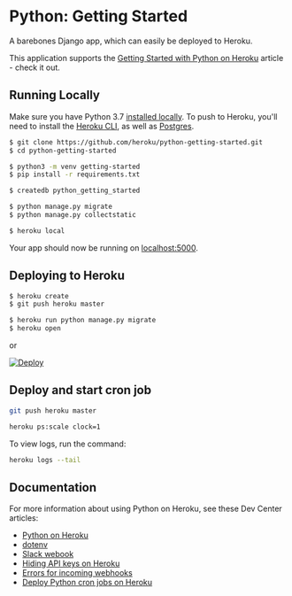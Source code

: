 # Python: Getting Started

A barebones Django app, which can easily be deployed to Heroku.

This application supports the [Getting Started with Python on Heroku](https://devcenter.heroku.com/articles/getting-started-with-python) article - check it out.

## Running Locally

Make sure you have Python 3.7 [installed locally](http://install.python-guide.org). To push to Heroku, you'll need to install the [Heroku CLI](https://devcenter.heroku.com/articles/heroku-cli), as well as [Postgres](https://devcenter.heroku.com/articles/heroku-postgresql#local-setup).

```sh
$ git clone https://github.com/heroku/python-getting-started.git
$ cd python-getting-started

$ python3 -m venv getting-started
$ pip install -r requirements.txt

$ createdb python_getting_started

$ python manage.py migrate
$ python manage.py collectstatic

$ heroku local
```

Your app should now be running on [localhost:5000](http://localhost:5000/).

## Deploying to Heroku

```sh
$ heroku create
$ git push heroku master

$ heroku run python manage.py migrate
$ heroku open
```
or

[![Deploy](https://www.herokucdn.com/deploy/button.svg)](https://heroku.com/deploy)

## Deploy and start cron job
```sh
git push heroku master

heroku ps:scale clock=1
```

To view logs, run the command:
```sh
heroku logs --tail
```
## Documentation

For more information about using Python on Heroku, see these Dev Center articles:

- [Python on Heroku](https://devcenter.heroku.com/categories/python)
- [dotenv](https://pypi.org/project/python-dotenv/)
- [Slack webook](https://pypi.org/project/slack-webhook/)
- [Hiding API keys on Heroku](https://medium.com/better-programming/how-to-hide-your-api-keys-c2b952bc07e6)
- [Errors for incoming webhooks](https://api.slack.com/changelog/2016-05-17-changes-to-errors-for-incoming-webhooks)
- [Deploy Python cron jobs on Heroku](https://saqibameen.com/deploy-python-cron-job-scripts-on-heroku/)


